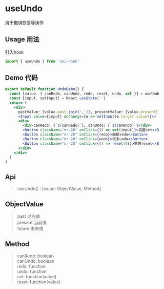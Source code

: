 # useUndo

用于撤销恢复等操作

## Usage 用法

引入hook

```jsx
import { useUndo } from 'uni-hook'
```

## Demo 代码

```jsx
export default function UndoDemo() {
  const [value, { canRedo, canUndo, redo, reset, undo, set }] = useUndo<any>(0)
  const [input, setInput] = React.useState('')
  return (
    <div>
      pastValue: {value.past.join(',')}, presentValue: {value.present}, futureValue: {value.future.join(',')}
      <Input value={input} onChange={e => setInput(e.target.value)}/>
      <div>
        <div>canRedo: {`${canRedo}`}, canUndo: {`${canUndo}`}</div>
        <Button className="mr-20" onClick={() => set(input)}>设置set</Button>
        <Button className="mr-20" onClick={redo}>撤销redo</Button>
        <Button className="mr-20" onClick={undo}>恢复undo</Button>
        <Button className="mr-20" onClick={() => reset(0)}>重置reset</Button>
      </div>
    </div>
  )
}
```

## Api

> useUndo() : [value: ObjectValue, Method]

## ObjectValue

> past 过去值  
> present 当前值  
> future 未来值  

## Method

> canRedo: boolean  
> canUndo: boolean  
> redo: function  
> undo: function  
> set: function(value)  
> reset: function(value)